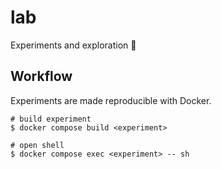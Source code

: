 # lab

Experiments and exploration 🧪

## Workflow

Experiments are made reproducible with Docker.

```shell
# build experiment
$ docker compose build <experiment>

# open shell
$ docker compose exec <experiment> -- sh
```
